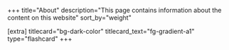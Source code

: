 +++
title="About"
description="This page contains information about the content on this website"
sort_by="weight"

[extra]
titlecard="bg-dark-color"
titlecard_text="fg-gradient-a1"
type="flashcard"
+++
